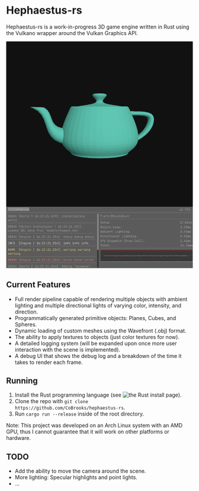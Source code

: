 # Hephaestus-rs

Hephaestus-rs is a work-in-progress 3D game engine written in Rust using the Vulkano wrapper around the Vulkan Graphics API. 

![Demo Screenshot](/screenshots/demo_screenshot_1.png)

## Current Features

- Full render pipeline capable of rendering multiple objects with ambient lighting and multiple directional lights of varying color, intensity, and direction.
- Programmatically generated primitive objects: Planes, Cubes, and Spheres.
- Dynamic loading of custom meshes using the Wavefront (.obj) format.
- The ability to apply textures to objects (just color textures for now).
- A detailed logging system (will be expanded upon once more user interaction with the scene is implemented).
- A debug UI that shows the debug log and a breakdown of the time it takes to render each frame.

## Running

1. Install the Rust programming language (see ![the Rust install page](https://www.rust-lang.org/tools/install)).
2. Clone the repo with `git clone https://github.com/CoBrooks/hephaestus-rs`.
3. Run `cargo run --release` inside of the root directory.

Note: This project was developed on an Arch Linux system with an AMD GPU, thus I cannot guarantee that it will work on other platforms or hardware.

## TODO

- Add the ability to move the camera around the scene.
- More lighting: Specular highlights and point lights.
- ...
